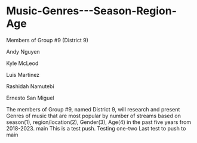 # Music-Genres---Season-Region-Age

Members of Group #9 (District 9)

Andy Nguyen

Kyle McLeod

Luis Martinez

Rashidah Namutebi

Ernesto San Miguel

The members of Group #9, named District 9, will research and present Genres of music that are most popular by number of streams based on season(1), region/location(2), Gender(3), Age(4) in the past five years from 2018-2023.
 main
This is a test push.
Testing one-two
Last test to push to main







 
